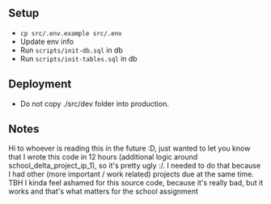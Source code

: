 ## Setup

- `cp src/.env.example src/.env`
- Update env info
- Run `scripts/init-db.sql` in db
- Run `scripts/init-tables.sql` in db

## Deployment

- Do not copy ./src/dev folder into production.

## Notes

Hi to whoever is reading this in the future :D, just wanted to let you know that I wrote this code in 12 hours (additional logic around school_delta_project_ip_1), so it's pretty ugly :/.
I needed to do that because I had other (more important / work related) projects due at the same time. TBH I kinda feel ashamed for this source code, because it's really bad, but it works and
that's what matters for the school assignment
